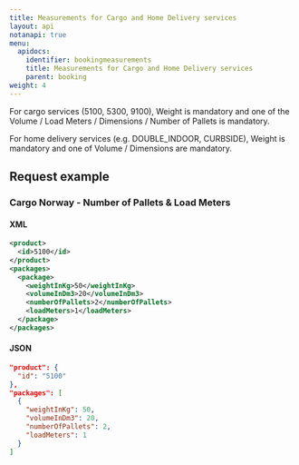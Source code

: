 ```yaml
---
title: Measurements for Cargo and Home Delivery services
layout: api
notanapi: true
menu:
  apidocs:
    identifier: bookingmeasurements
    title: Measurements for Cargo and Home Delivery services
    parent: booking
weight: 4
---
```


For cargo services (5100, 5300, 9100), Weight is mandatory and one of the Volume / Load Meters / Dimensions / Number of Pallets is mandatory.

For home delivery services (e.g. DOUBLE_INDOOR, CURBSIDE), Weight is mandatory and one of Volume / Dimensions are mandatory.

## Request example

### Cargo Norway - Number of Pallets & Load Meters

#### XML
```xml
<product>
  <id>5100</id>
</product>
<packages>
  <package>
    <weightInKg>50</weightInKg>
    <volumeInDm3>20</volumeInDm3>
    <numberOfPallets>2</numberOfPallets>
    <loadMeters>1</loadMeters>
  </package>
</packages>
```

#### JSON
```json
"product": {
  "id": "5100"
},
"packages": [
  {
    "weightInKg": 50,
    "volumeInDm3": 20,
    "numberOfPallets": 2,
    "loadMeters": 1
  }
]
```
